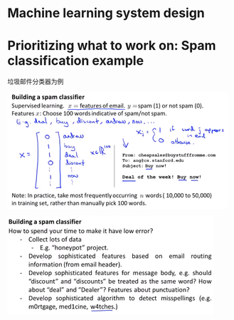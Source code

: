 # Machine learning system design

# Prioritizing what to work on: Spam classification example

垃圾邮件分类器为例

![1620628402994](..\image\1620628402994.png)



![1620628663248](..\image\1620628663248.png)


